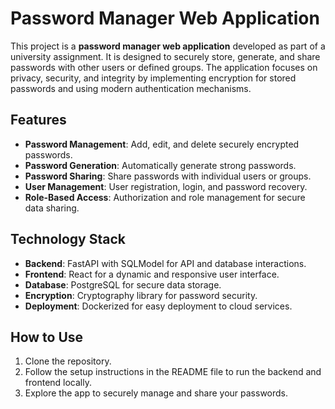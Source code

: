 # Password Manager Web Application

This project is a **password manager web application** developed as part of a university assignment. It is designed to securely store, generate, and share passwords with other users or defined groups. The application focuses on privacy, security, and integrity by implementing encryption for stored passwords and using modern authentication mechanisms.

## Features
- **Password Management**: Add, edit, and delete securely encrypted passwords.
- **Password Generation**: Automatically generate strong passwords.
- **Password Sharing**: Share passwords with individual users or groups.
- **User Management**: User registration, login, and password recovery.
- **Role-Based Access**: Authorization and role management for secure data sharing.

## Technology Stack
- **Backend**: FastAPI with SQLModel for API and database interactions.
- **Frontend**: React for a dynamic and responsive user interface.
- **Database**: PostgreSQL for secure data storage.
- **Encryption**: Cryptography library for password security.
- **Deployment**: Dockerized for easy deployment to cloud services.

## How to Use
1. Clone the repository.
2. Follow the setup instructions in the README file to run the backend and frontend locally.
3. Explore the app to securely manage and share your passwords.

